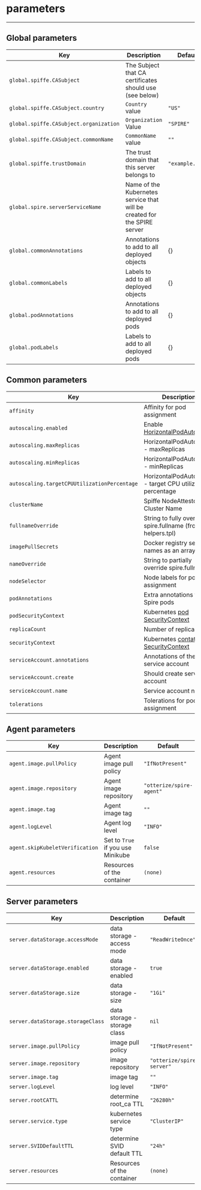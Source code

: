 
# parameters
___
## Global parameters
| Key                                    | Description                                                              | Default         |
|----------------------------------------|--------------------------------------------------------------------------|-----------------|
| `global.spiffe.CASubject`              | The Subject that CA certificates should use (see below)	                 |                 |
| `global.spiffe.CASubject.country`      | `Country` value                                                          | `"US"`          |
| `global.spiffe.CASubject.organization` | `Organization` Value                                                     | `"SPIRE"`       |
| `global.spiffe.CASubject.commonName`   | `CommonName` value                                                       | `""`            |
| `global.spiffe.trustDomain`            | The trust domain that this server belongs to 	                           | `"example.org"` |
| `global.spire.serverServiceName`       | Name of the Kubernetes service that will be created for the SPIRE server |                 |
| `global.commonAnnotations`             | Annotations to add to all deployed objects                               | {}              |
| `global.commonLabels`                  | Labels to add to all deployed objects                                    | {}              |
| `global.podAnnotations`                | Annotations to add to all deployed pods                                  | {}              |
| `global.podLabels`                     | Labels to add to all deployed pods                                       | {}              |

## Common parameters
| Key                                          | Description                                                                                                  | Default             |
|----------------------------------------------|--------------------------------------------------------------------------------------------------------------|---------------------|
| `affinity`                                   | Affinity for pod assignment	                                                                                 | `{}`                |
| `autoscaling.enabled`                        | Enable [HorizontalPodAutoscaler](https://kubernetes.io/docs/tasks/run-application/horizontal-pod-autoscale/) | `false`             |
| `autoscaling.maxReplicas`                    | HorizontalPodAutoscaler - maxReplicas                                                                        | `100`               |
| `autoscaling.minReplicas`                    | HorizontalPodAutoscaler - minReplicas                                                                        | `1`                 |
| `autoscaling.targetCPUUtilizationPercentage` | HorizontalPodAutoscaler - target CPU utilization percentage                                                  | `80`                |
| `clusterName`                                | Spiffe NodeAttestor Cluster Name                                                                             | `"example-cluster"` |
| `fullnameOverride`                           | String to fully override spire.fullname (from helpers.tpl)                                                   | `""`                |
| `imagePullSecrets`                           | Docker registry secret names as an array                                                                     | `[]`                |
| `nameOverride`                               | String to partially override spire.fullname	                                                                 | `""`                |
| `nodeSelector`                               | Node labels for pod assignment                                                                               | `{}`                |
| `podAnnotations`                             | Extra annotations for Spire pods	                                                                            | `{}`                |
| `podSecurityContext`                         | Kubernetes [pod SecurityContext](https://jamesdefabia.github.io/docs/user-guide/security-context/)           | `{}`                |
| `replicaCount`                               | Number of replicas	                                                                                          | `1`                 |
| `securityContext`                            | Kubernetes [contatiner SecurityContext](https://jamesdefabia.github.io/docs/user-guide/security-context/)    | `{}`                |
| `serviceAccount.annotations`                 | Annotations of the service account                                                                           | `{}`                |
| `serviceAccount.create`                      | Should create service account                                                                                | `true`              |
| `serviceAccount.name  `                      | Service account name                                                                                         | `""`                |
| `tolerations`                                | Tolerations for pod assignment	                                                                              | `[]`                |

## Agent parameters
| Key                             | Description                       | Default                          |
|---------------------------------|-----------------------------------|----------------------------------|
| `agent.image.pullPolicy`        | Agent image pull policy           | `"IfNotPresent"`                 |
| `agent.image.repository`        | Agent image repository            | `"otterize/spire-agent"` |
| `agent.image.tag`               | Agent image tag                   | `""`                             |
| `agent.logLevel `               | Agent log level                   | `"INFO"`                         |
| `agent.skipKubeletVerification` | Set to `True` if you use Minikube | `false`                          |
| `agent.resources`               | Resources of the container        | `(none)`                         |


## Server parameters
| Key                               | Description                  | Default                            |
|-----------------------------------|------------------------------|------------------------------------|
| `server.dataStorage.accessMode`   | data storage - access mode   | `"ReadWriteOnce"`                  |
| `server.dataStorage.enabled  `    | data storage - enabled       | `true`                             |
| `server.dataStorage.size`         | data storage - size          | `"1Gi"`                            |
| `server.dataStorage.storageClass` | data storage - storage class | `nil`                              |
| `server.image.pullPolicy`         | image pull policy            | `"IfNotPresent"`                   |
| `server.image.repository`         | image repository             | `"otterize/spire-server"`  |
| `server.image.tag`                | image tag                    | `""`                               |
| `server.logLevel`                 | log level                    | `"INFO"`                           |
| `server.rootCATTL`                | determine root_ca TTL        | `"26280h"`                         |
| `server.service.type`             | kubernetes service type      | `"ClusterIP"`                      |
| `server.SVIDDefaultTTL`           | determine SVID default TTL   | `"24h"`                            |
| `server.resources`                | Resources of the container   | `(none)`                           |


